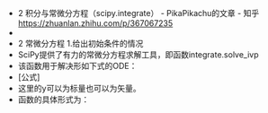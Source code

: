 - 2 积分与常微分方程（scipy.integrate） - PikaPikachu的文章 - 知乎
  https://zhuanlan.zhihu.com/p/367067235
-
- 2 常微分方程
  1.给出初始条件的情况
- SciPy提供了有力的常微分方程求解工具，即函数integrate.solve_ivp
- 该函数用于解决形如下式的ODE：
- [公式]
- 这里的y可以为标量也可以为矢量。
- 函数的具体形式为：